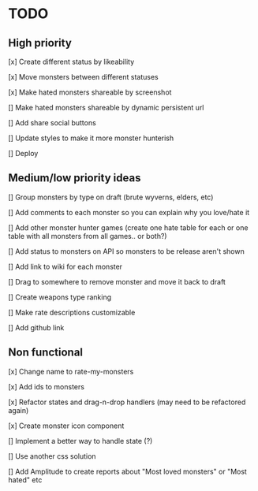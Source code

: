 # TODO

## High priority

[x] Create different status by likeability

[x] Move monsters between different statuses

[x] Make hated monsters shareable by screenshot

[] Make hated monsters shareable by dynamic persistent url

[] Add share social buttons

[] Update styles to make it more monster hunterish

[] Deploy

## Medium/low priority ideas

[] Group monsters by type on draft (brute wyverns, elders, etc)

[] Add comments to each monster so you can explain why you love/hate it

[] Add other monster hunter games (create one hate table for each or one table with all monsters from all games.. or both?)

[] Add status to monsters on API so monsters to be release aren't shown

[] Add link to wiki for each monster

[] Drag to somewhere to remove monster and move it back to draft

[] Create weapons type ranking

[] Make rate descriptions customizable

[] Add github link

## Non functional

[x] Change name to rate-my-monsters

[x] Add ids to monsters

[x] Refactor states and drag-n-drop handlers (may need to be refactored again)

[x] Create monster icon component

[] Implement a better way to handle state (?)

[] Use another css solution

[] Add Amplitude to create reports about "Most loved monsters" or "Most hated" etc
